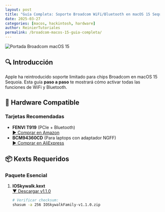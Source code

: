 ```yaml
---
layout: post
title: "Guía Completa: Soporte Broadcom WiFi/Bluetooth en macOS 15 Sequoia"
date: 2025-03-27
categories: [macos, hackintosh, hardware]
author: ReinierTutoriales
permalink: /broadcom-macos-15-guia-completa/
---
```


![Portada Broadcom macOS 15](https://example.com/path/to/your/image.jpg)

## 🔍 Introducción
Apple ha reintroducido soporte limitado para chips Broadcom en macOS 15 Sequoia. Esta guía **paso a paso** te mostrará cómo activar todas las funciones de WiFi y Bluetooth.

## 🛒 Hardware Compatible
### Tarjetas Recomendadas
- **FENVI T919** (PCIe + Bluetooth)  
  [▶ Comprar en Amazon](https://amzn.to/3OOEQoa)
- **BCM94360CD** (Para laptops con adaptador NGFF)  
  [▶ Comprar en AliExpress](https://example.com/link)

## 📦 Kexts Requeridos
### Paquete Esencial
1. **IOSkywalk.kext**  
   [▼ Descargar v1.1.0](https://github.com/dortania/OpenCore-Legacy-Patcher/raw/main/payloads/Kexts/Wifi/IOSkywalkFamily-v1.1.0.zip)
   ```bash
   # Verificar checksum:
   shasum -a 256 IOSkywalkFamily-v1.1.0.zip
